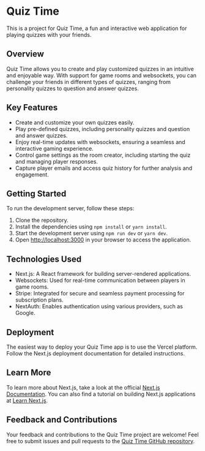 # Quiz Time

This is a project for Quiz Time, a fun and interactive web application for playing quizzes with your friends.

## Overview

Quiz Time allows you to create and play customized quizzes in an intuitive and enjoyable way. With support for game rooms and websockets, you can challenge your friends in different types of quizzes, ranging from personality quizzes to question and answer quizzes.

## Key Features

- Create and customize your own quizzes easily.
- Play pre-defined quizzes, including personality quizzes and question and answer quizzes.
- Enjoy real-time updates with websockets, ensuring a seamless and interactive gaming experience.
- Control game settings as the room creator, including starting the quiz and managing player responses.
- Capture player emails and access quiz history for further analysis and engagement.

## Getting Started

To run the development server, follow these steps:

1. Clone the repository.
2. Install the dependencies using `npm install` or `yarn install`.
3. Start the development server using `npm run dev` or `yarn dev`.
4. Open [http://localhost:3000](http://localhost:3000) in your browser to access the application.

## Technologies Used

- Next.js: A React framework for building server-rendered applications.
- Websockets: Used for real-time communication between players in game rooms.
- Stripe: Integrated for secure and seamless payment processing for subscription plans.
- NextAuth: Enables authentication using various providers, such as Google.

## Deployment

The easiest way to deploy your Quiz Time app is to use the Vercel platform. Follow the Next.js deployment documentation for detailed instructions.

## Learn More

To learn more about Next.js, take a look at the official [Next.js Documentation](https://nextjs.org/docs). You can also find a tutorial on building Next.js applications at [Learn Next.js](https://nextjs.org/learn).

## Feedback and Contributions

Your feedback and contributions to the Quiz Time project are welcome! Feel free to submit issues and pull requests to the [Quiz Time GitHub repository](https://github.com/MauroSerrano-dev/quiz-time).